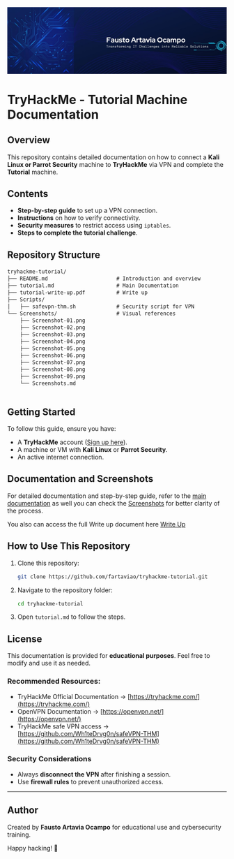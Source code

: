 <img src="https://raw.githubusercontent.com/fartaviao/fartaviao/refs/heads/main/Banner%20Fausto.jpg" alt="Banner Fausto Artavia Ocampo">

# TryHackMe - Tutorial Machine Documentation

## Overview
This repository contains detailed documentation on how to connect a **Kali Linux or Parrot Security** machine to **TryHackMe** via VPN and complete the **Tutorial** machine. 

## Contents
- **Step-by-step guide** to set up a VPN connection.
- **Instructions** on how to verify connectivity.
- **Security measures** to restrict access using `iptables`.
- **Steps to complete the tutorial challenge**.

## Repository Structure

```
tryhackme-tutorial/
├── README.md                      # Introduction and overview
├── tutorial.md                    # Main Documentation
├── tutorial-write-up.pdf          # Write up
├── Scripts/
│   ├── safevpn-thm.sh             # Security script for VPN
└── Screenshots/                   # Visual references
    ├── Screenshot-01.png
    ├── Screenshot-02.png
    ├── Screenshot-03.png
    ├── Screenshot-04.png
    ├── Screenshot-05.png
    ├── Screenshot-06.png
    ├── Screenshot-07.png
    ├── Screenshot-08.png
    ├── Screenshot-09.png
    └── Screenshots.md
    
```

## Getting Started
To follow this guide, ensure you have:
- A **TryHackMe** account ([Sign up here](https://tryhackme.com/)).
- A machine or VM with **Kali Linux** or **Parrot Security**.
- An active internet connection.

## Documentation and Screenshots
For detailed documentation and step-by-step guide, refer to the [main documentation](https://github.com/fartaviao/tryhackme-tutorial/blob/main/tutorial.md)
as well you can check the [Screenshots](https://github.com/fartaviao/tryhackme-tutorial/blob/main/Screenshots/Screenshots.md) for better clarity of the process.

You also can access the full Write up document here [Write Up](https://github.com/fartaviao/tryhackme-tutorial/blob/main/tutorial-write-up.pdf)

## How to Use This Repository
1. Clone this repository:
   ```bash
   git clone https://github.com/fartaviao/tryhackme-tutorial.git
   ```
2. Navigate to the repository folder:
   ```bash
   cd tryhackme-tutorial
   ```
3. Open `tutorial.md` to follow the steps.

## License
This documentation is provided for **educational purposes**. Feel free to modify and use it as needed.

### Recommended Resources:
- TryHackMe Official Documentation → [https://tryhackme.com/](https://tryhackme.com/)
- OpenVPN Documentation → [https://openvpn.net/](https://openvpn.net/)
- TryHackMe safe VPN access → [https://github.com/Wh1teDrvg0n/safeVPN-THM](https://github.com/Wh1teDrvg0n/safeVPN-THM)

### Security Considerations
- Always **disconnect the VPN** after finishing a session.
- Use **firewall rules** to prevent unauthorized access.

---

## Author
Created by **Fausto Artavia Ocampo** for educational use and cybersecurity training.

Happy hacking! 🚀
